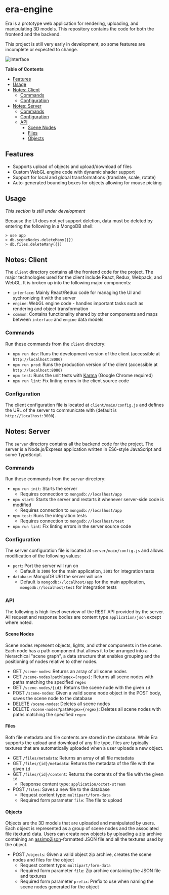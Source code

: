 # era-engine
Era is a prototype web application for rendering, uploading, and manipulating 3D models.
This repository contains the code for both the frontend and the backend.

This project is still very early in development, so some features are incomplete or expected to change.

![Interface](resources/images/interface.jpg)

**Table of Contents**
- [Features](#features)
- [Usage](#usage)
- [Notes: Client](#notes-client)
  - [Commands](#commands)
  - [Configuration](#configuration)
- [Notes: Server](#notes-server)
  - [Commands](#commands-1)
  - [Configuration](#configuration-1)
  - [API](#api)
    - [Scene Nodes](#scene-nodes)
    - [Files](#files)
    - [Objects](#objects)

## Features
- Supports upload of objects and upload/download of files
- Custom WebGL engine code with dynamic shader support
- Support for local and global transformations (translate, scale, rotate)
- Auto-generated bounding boxes for objects allowing for mouse picking

## Usage
*This section is still under development*

Because the UI does not yet support deletion, data must be deleted by entering the following in a MongoDB shell:
```
> use app
> db.sceneNodes.deleteMany({})
> db.files.deleteMany({})
```

## Notes: Client
The `client` directory contains all the frontend code for the project. The major technologies used for the client
include React, Redux, Webpack, and WebGL. It is broken up into the following major components:
- `interface`: Mainly React/Redux code for managing the UI and sychronizing it with the server
- `engine`: WebGL engine code - handles important tasks such as rendering and object transformation
- `common`: Contains functionality shared by other components and maps between `interface` and `engine` data models

### Commands
Run these commands from the `client` directory:
- `npm run dev`: Runs the development version of the client (accessible at `http://localhost:8080`)
- `npm run prod`: Runs the production version of the client (accessible at `http://localhost:8080`)
- `npm test`: Runs the unit tests with [Karma](https://karma-runner.github.io/2.0/index.html) (Google Chrome required)
- `npm run lint`: Fix linting errors in the client source code

### Configuration
The client configuration file is located at `client/main/config.js` and defines the URL of the server to
communicate with (default is `http://localhost:3000`).

## Notes: Server
The `server` directory contains all the backend code for the project. The server is a Node.js/Express application written
in ES6-style JavaScript and some TypeScript.

### Commands
Run these commands from the `server` directory:
- `npm run init`: Starts the server
  - Requires connection to `mongodb://localhost/app`
- `npm start`: Starts the server and restarts it whenever server-side code is modified
  - Requires connection to `mongodb://localhost/app`
- `npm test`: Runs the integration tests
  - Requires connection to `mongodb://localhost/test`
-  `npm run lint`: Fix linting errors in the server source code

### Configuration
The server configuration file is located at `server/main/config.js` and allows modification of the following values:
- `port`: Port the server will run on
  - Default is `3000` for the main application, `3001` for integration tests
- `database`: MongoDB URI the server will use
  - Default is `mongodb://localhost/app` for the main application, `mongodb://localhost/test` for integration tests

### API
The following is high-level overview of the REST API provided by the server. All request and response bodies are
content type `application/json` except where noted.
#### Scene Nodes
Scene nodes represent objects, lights, and other components in the scene. Each node has a path component that
allows it to be arranged into a hierarchical "scene graph", a data structure that enables grouping and the
positioning of nodes relative to other nodes.
- GET `/scene-nodes`: Returns an array of all scene nodes
- GET `/scene-nodes?pathRegex={regex}`: Returns all scene nodes with paths matching the specified `regex`
- GET `/scene-nodes/{id}`: Returns the scene node with the given `id`
- POST `/scene-nodes`: Given a valid scene node object in the POST body, saves the scene node to the database
- DELETE `/scene-nodes`: Deletes all scene nodes
- DELETE `/scene-nodes?pathRegex={regex}`: Deletes all scene nodes with paths matching the specified `regex`
#### Files
Both file metadata and file contents are stored in the database. While Era supports the upload and download
of any file type, files are typically textures that are automatically uploaded when a user uploads a
new object.
- GET `/files/metadata`: Returns an array of all file metadata
- GET `/files/{id}/metadata`: Returns the metadata of the file with the given `id`
- GET `/files/{id}/content`: Returns the contents of the file with the given `id`
  - Response content type: `application/octet-stream`
- POST `/files`: Saves a new file to the database
  - Request content type: `multipart/form-data`
  - Required form parameter `file`: The file to upload
#### Objects
Objects are the 3D models that are uploaded and manipulated by users. Each object is represented as a group
of scene nodes and the associated file (texture) data. Users can create new objects by uploading a zip
archive containing an [assimp2json](https://github.com/acgessler/assimp2json)-formatted JSON file and all
the textures used by the object.
- POST `/objects`: Given a valid object zip archive, creates the scene nodes and files for the object
  - Request content type: `multipart/form-data`
  - Required form parameter `file`: Zip archive containing the JSON file and textures
  - Required form parameter `prefix`: Prefix to use when naming the scene nodes generated for the object
